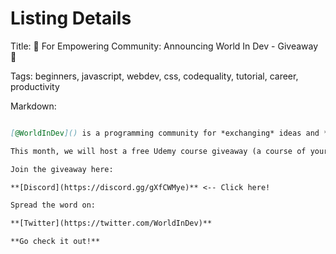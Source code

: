 # Listing Details

Title: 📢 For Empowering Community: Announcing World In Dev - Giveaway 🎉

Tags: beginners, javascript, webdev, css, codequality, tutorial, career, productivity

Markdown:

```markdown

[@WorldInDev]() is a programming community for *exchanging* ideas and *foster* innovation. We *provide* daily code news, weekly digest, and monthly events.

This month, we will host a free Udemy course giveaway (a course of your choice).

Join the giveaway here:

**[Discord](https://discord.gg/gXfCWMye)** <-- Click here!

Spread the word on:

**[Twitter](https://twitter.com/WorldInDev)**

**Go check it out!**

```
